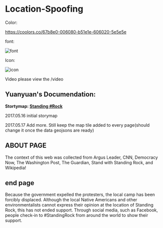 # Location-Spoofing

Color: 

https://coolors.co/67b8e0-006080-b51e1e-606020-5e5e5e

font:

![font](https://github.com/winkyt/LocationSpoofing/blob/master/img/font.PNG)

Icon:

![icon](https://github.com/winkyt/LocationSpoofing/blob/master/img/Icon.png)

Video 
please view the /video








## Yuanyuan's Documendation:

**Stortymap: [Standing #Rock](https://cdn.rawgit.com/winkyt/LocationSpoofing/4c4da0bd/LocationSpoofing_index.html)**

2017.05.16 initial storymap

2017.05.17 Add more. Still keep the map tile added to every page(should change it once the data geojsons are ready)

## ABOUT PAGE 
The context of this web was collected from Argus Leader, CNN, Democracy Now, The Washington Post, The Guardian, Stand with Standing Rock, and Wikipedia!

## end page 
Because the government expelled the protesters, the local camp has been forcibly displaced. Although the local Native Americans and other environmentalists cannot express their opinion at the location of Standing Rock, this has not ended support. Through social media, such as Facebook, people check-in to #StandingRock from around the world to show their support.
